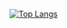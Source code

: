 [![Top Langs](https://github-readme-stats.vercel.app/api/top-langs/?username=Kamikaze-420)](https://github.com/anuraghazra/github-readme-stats)

<!--
**Kamikaze-420/Kamikaze-420** is a ✨ _special_ ✨ repository because its `README.md` (this file) appears on your GitHub profile.

Here are some ideas to get you started:

- 🔭 I’m currently working on ...
- 🌱 I’m currently learning ...
- 👯 I’m looking to collaborate on ...
- 🤔 I’m looking for help with ...
- 💬 Ask me about ...
- 📫 How to reach me: ...
- 😄 Pronouns: ...
- ⚡ Fun fact: ...
-->
